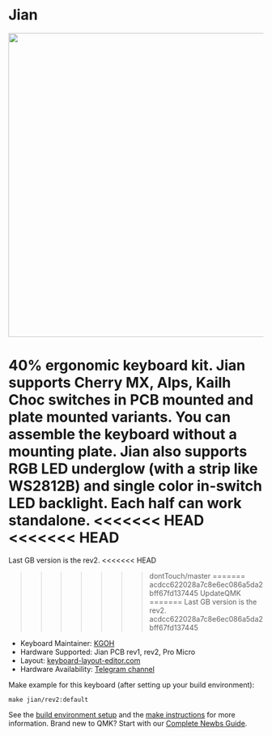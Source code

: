 # Jian

<img src="https://i.imgur.com/XUzcaWG.png" data-canonical-src="Jian" width="600"/>

40% ergonomic keyboard kit. Jian supports Cherry MX, Alps, Kailh Choc switches in PCB mounted and plate mounted variants.
You can assemble the keyboard without a mounting plate.
Jian also supports RGB LED underglow (with a strip like WS2812B) and single color in-switch LED backlight.
Each half can work standalone.
<<<<<<< HEAD
<<<<<<< HEAD
=======
Last GB version is the rev2.
<<<<<<< HEAD
>>>>>>> dontTouch/master
=======
>>>>>>> acdcc622028a7c8e6ec086a5da2bff67fd137445
>>>>>>> UpdateQMK
=======
Last GB version is the rev2.
>>>>>>> acdcc622028a7c8e6ec086a5da2bff67fd137445

* Keyboard Maintainer: [KGOH](https://github.com/KGOH)
* Hardware Supported: Jian PCB rev1, rev2, Pro Micro
* Layout: [keyboard-layout-editor.com](http://www.keyboard-layout-editor.com/#/gists/4b6c2af67148f58ddd6c6b2976c4370f)
* Hardware Availability: [Telegram channel](https://t.me/KgOfHedgehogs)

Make example for this keyboard (after setting up your build environment):

    make jian/rev2:default

See the [build environment setup](https://docs.qmk.fm/#/getting_started_build_tools) and the [make instructions](https://docs.qmk.fm/#/getting_started_make_guide) for more information. Brand new to QMK? Start with our [Complete Newbs Guide](https://docs.qmk.fm/#/newbs).
